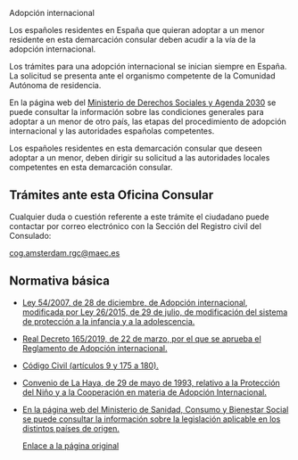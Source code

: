  Adopción internacional

  Los españoles residentes en España que quieran adoptar a un menor residente en esta demarcación consular deben acudir a la vía de la adopción internacional. 

 Los trámites para una adopción internacional se inician siempre en España. La solicitud se presenta ante el organismo competente de la Comunidad Autónoma de residencia.

  En la página web del [Ministerio de Derechos Sociales y Agenda 2030](https://www.mdsocialesa2030.gob.es/derechos-sociales/infancia-y-adolescencia/index.htm) se puede consultar la información sobre las condiciones generales para adoptar a un menor de otro país, las etapas del procedimiento de adopción internacional y las autoridades españolas competentes. 

 Los españoles residentes en esta demarcación consular que deseen adoptar a un menor, deben dirigir su solicitud a las autoridades locales competentes en esta demarcación consular. 

 Trámites ante esta Oficina Consular
-----------------------------------

 Cualquier duda o cuestión referente a este trámite el ciudadano puede contactar por correo electrónico con la Sección del Registro civil del Consulado:

cog.amsterdam.rgc@maec.es

 Normativa básica
----------------

 * [Ley 54/2007, de 28 de diciembre, de Adopción internacional, modificada por Ley 26/2015, de 29 de julio, de modificación del sistema de protección a la infancia y a la adolescencia.](https://www.boe.es/buscar/act.php?id=BOE-A-2007-22438)
* [Real Decreto 165/2019, de 22 de marzo, por el que se aprueba el Reglamento de Adopción internacional.](https://www.boe.es/diario_boe/txt.php?id=BOE-A-2019-4951)
* [Código Civil (artículos 9 y 175 a 180).](https://www.boe.es/buscar/act.php?id=BOE-A-1889-4763)
* [Convenio de La Haya, de 29 de mayo de 1993, relativo a la Protección del Niño y a la Cooperación en materia de Adopción Internacional.](https://www.boe.es/buscar/doc.php?id=BOE-A-1995-18485)
* [En la página web del Ministerio de Sanidad, Consumo y Bienestar Social se puede consultar la información sobre la legislación aplicable en los distintos países de origen.](https://www.mscbs.gob.es/)

  [Enlace a la página original](https://www.exteriores.gob.es/Consulados/amsterdam/es/ServiciosConsulares/Paginas/index.aspx?scco=Pa%C3%ADses+Bajos&scd=9&scca=Familia&scs=Adopci%C3%B3n%20internacional)